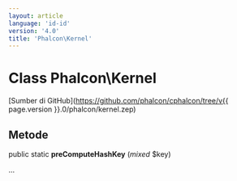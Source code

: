 ```yaml
---
layout: article
language: 'id-id'
version: '4.0'
title: 'Phalcon\Kernel'
---
```

# Class **Phalcon\Kernel**

[Sumber di GitHub](https://github.com/phalcon/cphalcon/tree/v{{ page.version }}.0/phalcon/kernel.zep)

## Metode

public static **preComputeHashKey** (*mixed* $key)

...